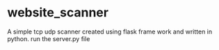 # website_scanner
A simple tcp udp scanner created using flask frame work and written in python.
run the server.py file 

